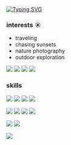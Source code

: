 [![Typing SVG](https://readme-typing-svg.demolab.com?font=Quicksand&size=24&pause=1000&color=59A14D&center=true&vCenter=true&width=600&lines=visual+merchandiser+turned+jr-developer-in-training;currently+studying+at+Epicodus;learning+JavaScript%2C+C%23%2C+.NET%2C+and+React)](https://git.io/typing-svg)

### interests ☀️
* traveling
* chasing sunsets
* nature photography
* outdoor exploration

[![](https://img.shields.io/badge/GitHub-100000?style=for-the-badge&logo=github&logoColor=white)](https://github.com/eluckie)
[![](https://img.shields.io/badge/LinkedIn-0077B5?style=for-the-badge&logo=linkedin&logoColor=white)](https://linkedin.com/in/eluckie)
[![](https://img.shields.io/badge/Discord-7289DA?style=for-the-badge&logo=discord&logoColor=white)](https://discordapp.com/users/1033440149557751958)
[![](https://img.shields.io/badge/apple%20music-F34E68?style=for-the-badge&logo=apple%20music&logoColor=white)](https://music.apple.com/profile/yellowpistols)

### skills
![](https://img.shields.io/badge/HTML-239120?style=for-the-badge&logo=html5&logoColor=white)
![](https://img.shields.io/badge/CSS-239120?&style=for-the-badge&logo=css3&logoColor=white)
![](https://img.shields.io/badge/JavaScript-323330?style=for-the-badge&logo=javascript&logoColor=F7DF1E)
![](https://img.shields.io/badge/Markdown-000000?style=for-the-badge&logo=markdown&logoColor=white)


![](https://img.shields.io/badge/Node.js-43853D?style=for-the-badge&logo=node.js&logoColor=white)
![](https://img.shields.io/badge/GIT-E44C30?style=for-the-badge&logo=git&logoColor=white)
![](https://img.shields.io/badge/Jest-323330?style=for-the-badge&logo=Jest&logoColor=white)
![](https://img.shields.io/badge/eslint-3A33D1?style=for-the-badge&logo=eslint&logoColor=white)


![](https://img.shields.io/badge/prettier-1A2C34?style=for-the-badge&logo=prettier&logoColor=F7BA3E)
![](https://img.shields.io/badge/Tableau-E97627?style=for-the-badge&logo=Tableau&logoColor=white)


<!--

Here are some ideas to get you started:

- 🔭 I’m currently working on ...
- 🌱 I’m currently learning ...
- 👯 I’m looking to collaborate on ...
- 🤔 I’m looking for help with ...
- 💬 Ask me about ...
- 📫 How to reach me: ...
- 😄 Pronouns: ...
- ⚡ Fun fact: ...
-->

![](http://ForTheBadge.com/images/badges/built-with-love.svg)
